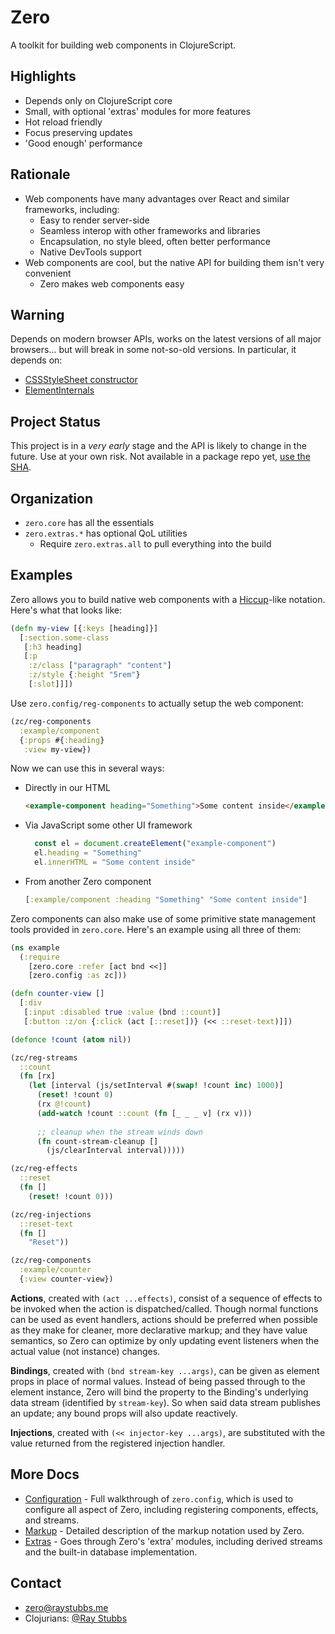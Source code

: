 # Zero
A toolkit for building web components in ClojureScript.

## Highlights
- Depends only on ClojureScript core
- Small, with optional 'extras' modules for more features
- Hot reload friendly
- Focus preserving updates
- 'Good enough' performance

## Rationale
- Web components have many advantages over React and similar frameworks, including:
    - Easy to render server-side
    - Seamless interop with other frameworks and libraries
    - Encapsulation, no style bleed, often better performance
    - Native DevTools support
- Web components are cool, but the native API for building them isn't very convenient
    - Zero makes web components easy

## Warning
Depends on modern browser APIs, works on the latest versions of all
major browsers... but will break in some not-so-old versions.  In particular,
it depends on:
+ [CSSStyleSheet constructor](https://caniuse.com/mdn-api_cssstylesheet_cssstylesheet)
+ [ElementInternals](https://caniuse.com/mdn-api_elementinternals)

## Project Status
This project is in a _very early_ stage and the API is likely to change
in the future.  Use at your own risk.  Not available in a package
repo yet, [use the SHA](https://clojure.org/news/2018/01/05/git-deps).

## Organization
- `zero.core` has all the essentials
- `zero.extras.*` has optional QoL utilities
  + Require `zero.extras.all` to pull everything into the build

## Examples
Zero allows you to build native web components with a [Hiccup][hiccup]-like
notation.  Here's what that looks like:

```clojure
(defn my-view [{:keys [heading]}]
  [:section.some-class
   [:h3 heading]
   [:p
    :z/class ["paragraph" "content"]
    :z/style {:height "5rem"}
    [:slot]]])
```

Use `zero.config/reg-components` to actually setup the web component:
```clojure
(zc/reg-components
  :example/component
  {:props #{:heading}
   :view my-view})
```

Now we can use this in several ways:
- Directly in our HTML
  ```html
  <example-component heading="Something">Some content inside</example-component>
  ```
- Via JavaScript some other UI framework
  ```javascript
    const el = document.createElement("example-component")
    el.heading = "Something"
    el.innerHTML = "Some content inside"
  ```
- From another Zero component
  ```clojure
  [:example/component :heading "Something" "Some content inside"]
  ```

Zero components can also make use of some primitive state management tools provided
in `zero.core`.  Here's an example using all three of them:

```clojure
(ns example
  (:require
    [zero.core :refer [act bnd <<]]
    [zero.config :as zc]))

(defn counter-view []
  [:div
   [:input :disabled true :value (bnd ::count)]
   [:button :z/on {:click (act [::reset])} (<< ::reset-text)]])

(defonce !count (atom nil))

(zc/reg-streams
  ::count
  (fn [rx]
    (let [interval (js/setInterval #(swap! !count inc) 1000)]
      (reset! !count 0)
      (rx @!count)
      (add-watch !count ::count (fn [_ _ _ v] (rx v)))
    
      ;; cleanup when the stream winds down
      (fn count-stream-cleanup []
        (js/clearInterval interval)))))

(zc/reg-effects
  ::reset
  (fn []
    (reset! !count 0)))

(zc/reg-injections
  ::reset-text
  (fn []
    "Reset"))

(zc/reg-components
  :example/counter
  {:view counter-view})
```

**Actions**, created with `(act ...effects)`, consist of a sequence of effects to be
invoked when the action is dispatched/called.  Though normal functions can be
used as event handlers, actions should be preferred when possible as they make
for cleaner, more declarative markup; and they have value semantics, so Zero
can optimize by only updating event listeners when the actual value (not
instance) changes.

**Bindings**, created with `(bnd stream-key ...args)`, can be given as element props in
place of normal values.  Instead of being passed through to the element instance,
Zero will bind the property to the Binding's underlying data stream (identified by `stream-key`).
So when said data stream publishes an update; any bound props will also update reactively.

**Injections**, created with `(<< injector-key ...args)`, are substituted with the
value returned from the registered injection handler.

## More Docs

- [Configuration](doc/Configuration.md) - Full walkthrough of `zero.config`, which is used to configure all aspect of Zero,
  including registering components, effects, and streams.
- [Markup](doc/Markup.md) - Detailed description of the markup notation used by Zero.
- [Extras](doc/Extras.md) - Goes through Zero's 'extra' modules, including derived streams and the built-in database implementation.

## Contact
- [zero@raystubbs.me](mailto:zero@raystubbs.me)
- Clojurians: [@Ray Stubbs](https://clojurians.slack.com/team/U062WV76S1W)

[wc]: https://developer.mozilla.org/en-US/docs/Web/API/Web_components
[hiccup]: https://github.com/weavejester/hiccup
[counter-demo]: https://raystubbs.github.io/zero/demos/counter/pub/index.html
[todomvc-demo]: https://raystubbs.github.io/zero/demos/todomvc/pub/index.html
[markup-doc]: doc/Markup.md
[delegates-focus]: https://developer.mozilla.org/en-US/docs/Web/API/ShadowRoot/delegatesFocus
